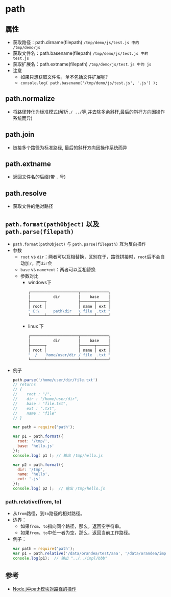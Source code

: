 # path

## 属性
- 获取路径：path.dirname(filepath)  `/tmp/demo/js/test.js 中的 /tmp/demo/js`
- 获取文件名：path.basename(filepath)  `/tmp/demo/js/test.js 中的 test.js `
- 获取扩展名：path.extname(filepath) `/tmp/demo/js/test.js 中的 js `
- 注意
  * 如果只想获取文件名，单不包括文件扩展呢?
  * `console.log( path.basename('/tmp/demo/js/test.js', '.js') );`
## path.normalize  
  - 将路径转化为标准模式(解析`./ ../`等,并去除多余斜杆,最后的斜杆方向因操作系统而异)
## path.join  
  - 链接多个路径为标准路径, 最后的斜杆方向因操作系统而异
## path.extname  
  - 返回文件名的后缀(带 `.` 号)
## path.resolve
  - 获取文件的绝对路径
## `path.format(pathObject)` 以及 `path.parse(filepath)`
- `path.format(pathObject)` 与 `path.parse(filepath)` 互为反向操作
-  参数
   * `root` vs `dir`：两者可以互相替换，区别在于，路径拼接时，`root`后不会自动加`/`，而`dir`会
   * `base` vs `name+ext`：两者可以互相替换
   * 参数对比
     - windows下
       ```bash
       ┌─────────────────────┬────────────┐
       │          dir        │    base    │
       ├──────┬              ├──────┬─────┤
       │ root │              │ name │ ext │
       " C:\      path\dir   \ file  .txt "
       └──────┴──────────────┴──────┴─────┘
       ```
     - linux 下
       ```bash
       ┌─────────────────────┬────────────┐
       │          dir        │    base    │
       ├──────┬              ├──────┬─────┤
       │ root │              │ name │ ext │
       "  /    home/user/dir / file  .txt "
       └──────┴──────────────┴──────┴─────┘
       ```
- 例子
  ```javascript
  path.parse('/home/user/dir/file.txt')
  // returns
  // {
  //    root : "/",
  //    dir : "/home/user/dir",
  //    base : "file.txt",
  //    ext : ".txt",
  //    name : "file"
  // }
  ```
  ```javascript
  var path = require('path');
  
  var p1 = path.format({
    root: '/tmp/', 
    base: 'hello.js'
  });
  console.log( p1 ); // 输出 /tmp/hello.js
  
  var p2 = path.format({
    dir: '/tmp', 
    name: 'hello',
    ext: '.js'
  });
  console.log( p2 );  // 输出 /tmp/hello.js
  ```
### path.relative(from, to)
- 从`from`路径，到`to`路径的相对路径。
- 边界：
  * 如果`from`、`to`指向同个路径，那么，返回空字符串。
  * 如果`from`、`to`中任一者为空，那么，返回当前工作路径。
- 例子：
  ```javascript
  var path = require('path');
  var p1 = path.relative('/data/orandea/test/aaa', '/data/orandea/impl/bbb');
  console.log(p1);  // 输出 "../../impl/bbb"
  ```


## 参考
- [Node.j中path模块对路径的操作](https://www.cnblogs.com/duhuo/p/4752640.html)

